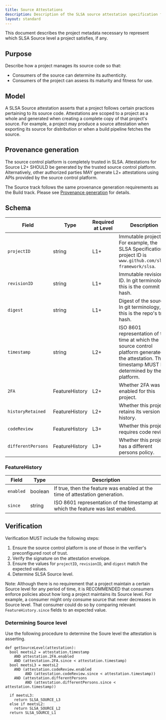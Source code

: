 ```yaml
---
title: Source Attestations
description: Description of the SLSA source attestation specification for verifying how source code is managed.
layout: standard
---
```

This document describes the project metadata necessary to represent which SLSA
Source level a project satisfies, if any.

## Purpose

Describe how a project manages its source code so that:

-   Consumers of the source can determine its authenticity.
-   Consumers of the project can assess its maturity and fitness for use.

## Model

A SLSA Source attestation asserts that a project follows certain practices
pertaining to its source code. Attestations are scoped to a project as a whole
and generated when creating a complete copy of that project's source. For
example, a project may produce a source attestation when exporting its source
for distribution or when a build pipeline fetches the source.

## Provenance generation

The source control platform is completely trusted in SLSA. Attestations for
Source L2+ SHOULD be generated by the trusted source control platform.
Alternatively, other authorized parties MAY generate L2+ attestations using
APIs provided by the source control platform.

The Source track follows the same provenance generation requirements as the
Build track. Please see
[Provenance generation](requirements#provenance-generation) for details.

## Schema

| Field | Type | Required at Level | Description
| --- | --- | --- | ---
| `projectID` | string | L1+ | Immutable project ID. For example, the SLSA Specification's project ID is `www.github.com/slsa-framework/slsa`.
| `revisionID` | string | L1+ | Immutable revision ID. In git terminology, this is the commit hash.
| `digest` | string | L1+ | Digest of the source. In git terminology, this is the repo's tree hash.
| `timestamp` | string | L2+ | ISO 8601 representation of the time at which the source control platform generated the attestation. This timestamp MUST be determined by the platform.
| `2FA` | FeatureHistory | L2+ | Whether 2FA was enabled for this project.
| `historyRetained` | FeatureHistory | L2+ | Whether this project retains its version history.
| `codeReview` | FeatureHistory | L3+ | Whether this project requires code review.
| `differentPersons` | FeatureHistory | L3+ | Whether this project has a different persons policy.

### FeatureHistory

| Field | Type | Description
| --- | --- | ---
| `enabled` | boolean | If true, then the feature was enabled at the time of attestation generation.
| `since` | string | ISO 8601 representation of the timestamp at which the feature was last enabled.

## Verification

Verification MUST include the following steps:

1.  Ensure the source control platform is one of those in the verifier's preconfigured root of trust.
2.  Verify the signature on the attestation envelope.
3.  Ensure the values for `projectID`, `revisionID`, and `digest` match the expected values.
4.  Determine SLSA Source level.

Note: Although there is no requirement that a project maintain a certain Source
level for any period of time, it is RECOMMENDED that consumers enforce policies
about how long a project maintains its Source level. For example, a consumer
might only consume source that never decreases in Source level. That consumer
could do so by comparing relevant `FeatureHistory.since` fields to an expected
value.

### Determining Source level

Use the following procedure to determine the Soure level the attestation is asserting.

```pseudocode
def getSourceLevel(attestation):
  bool meetsL2 = attestation.timestamp
    AND attestation.2FA.enabled
    AND (attestation.2FA.since < attestation.timestamp)
  bool meetsL3 = meetsL2
    AND (attestation.codeReview.enabled
         AND (attestation.codeReview.since < attestation.timestamp))
    AND (attestation.differentPersons
         AND (attestation.differentPersons.since < attestation.timestamp))

  if meetsL3:
    return SLSA_SOURCE_L3
  else if meetsL2:
    return SLSA_SOURCE_L2
  return SLSA_SOURCE_L1
```
